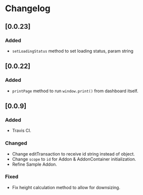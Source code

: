 # Changelog

## [0.0.23]

### Added
- `setLoadingStatus` method to set loading status, param string

## [0.0.22]

### Added
- `printPage` method to run `window.print()` from dashboard itself.

## [0.0.9]

### Added
- Travis CI.

### Changed
- Change editTransaction to receive id string instead of object.
- Change `scope` to `id` for Addon & AddonContainer initialization.
- Refine Sample Addon.

### Fixed
- Fix height calculation method to allow for downsizing.
